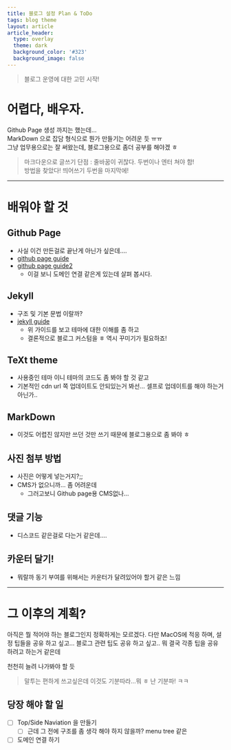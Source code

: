 ```yaml
---
title: 블로그 설정 Plan & ToDo
tags: blog theme
layout: article
article_header:
  type: overlay
  theme: dark
  background_color: '#323'
  background_image: false
---
```


> 블로그 운영에 대한 고민 시작! 

<!--more-->

# 어렵다, 배우자.
Github Page 생성 까지는 했는데...  
MarkDown 으로 잡담 형식으로 뭔가 만들기는 어려운 듯 ㅠㅠ  
그냥 업무용으로는 잘 써왔는데, 블로그용으로 좀더 공부를 해야겠 ㅎ

> 마크다운으로 글쓰기 단점 : 줄바꿈이 귀찮다. 두번이나 엔터 쳐야 함!  
> 방법을 찾았다! 띄어쓰기 두번을 마지막에!

--- 
# 배워야 할 것
## Github Page
  - 사실 이건 만든걸로 끝난게 아닌가 싶은데....
  - [github page guide](https://pages.github.com/)
  - [github page guide2](https://docs.github.com/en/pages)
    - 이걸 보니 도메인 연결 같은게 있는데 살펴 봅시다.


## Jekyll
  - 구조 및 기본 문법 이랄까?
  - [jekyll guide](https://jekyllrb-ko.github.io/)
    - 위 가이드를 보고 테마에 대한 이해를 좀 하고
    - 결론적으로 블로그 커스텀을 ㅎ 역시 꾸미기가 필요하죠!


## TeXt theme
  - 사용중인 테마 이니 테마의 코드도 좀 봐야 할 것 같고
  - 기본적인 cdn url 쪽 업데이트도 안되있는거 봐선... 셀프로 업데이트를 해야 하는거 아닌가..


## MarkDown
  - 이것도 어렵진 않지만 쓰던 것만 쓰기 때문에 블로그용으로 좀 봐야 ㅎ


## 사진 첨부 방법
  - 사진은 어떻게 넣는거지?;;
  - CMS가 없으니까... 좀 어려운데
    - 그러고보니 Github page용 CMS없나...


## 댓글 기능
  - 디스코드 같은걸로 다는거 같은데....


## 카운터 달기!
  - 뭐랄까 동기 부여를 위해서는 카운터가 달려있어야 할거 같은 느낌


---
# 그 이후의 계획?
아직은 뭘 적어야 하는 블로그인지 정확하게는 모르겠다. 다만 MacOS에 적응 하며, 설정 팁들을 공유 하고 싶고... 
블로그 관련 팁도 공유 하고 싶고.. 뭐 결국 각종 팁을 공유 하려고 하는거 같은데

천천히 늘려 나가봐야 할 듯 

> 말투는 편하게 쓰고싶은데 이것도 기분따라...뭐 ㅎ 난 기분파! ㅋㅋ

## 당장 해야 할 일
- [ ] Top/Side Naviation 을 만들기 
  - [ ] 근데 그 전에 구조를 좀 생각 해야 하지 않을까? menu tree 같은
- [ ] 도메인 연결 하기